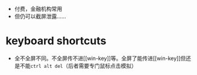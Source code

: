 - 付费，金融机构常用
- 但仍可以截屏泄露……
# keyboard shortcuts
- 全不全屏不同。不全屏传不进[[win-key]]等。全屏了能传进[[win-key]]但还是不能`ctrl alt del`（后者需要专门鼠标点击模拟）